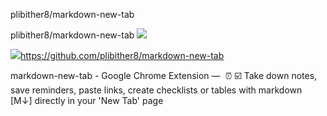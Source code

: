 plibither8/markdown-new-tab

plibither8/markdown-new-tab
![](../_resources/ffc0702d84eda5a79ab8d03da4f08fc6.png)

![](../_resources/8e7c4882d6ca034f0e14355cbae1d8f9.png)https://github.com/plibither8/markdown-new-tab

markdown-new-tab - Google Chrome Extension — ️ ⏰ ☑️ Take down notes, save reminders, paste links, create checklists or tables with markdown [M↓] directly in your 'New Tab' page